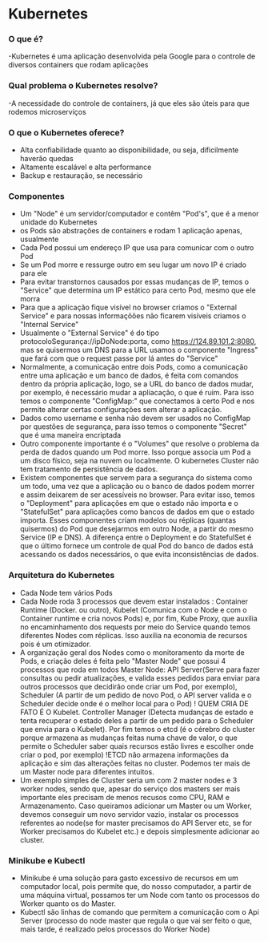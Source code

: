 # Kubernetes

### O que é?

-Kubernetes é uma aplicação desenvolvida pela Google para o controle de diversos containers que rodam aplicações

### Qual problema o Kubernetes resolve?

-A necessidade do controle de containers, já que eles são úteis para que rodemos microserviços 

### O que o Kubernetes oferece? 

- Alta confiabilidade quanto ao disponibilidade, ou seja, dificilmente haverão quedas
- Altamente escalável e alta performance
- Backup e restauração, se necessário

### Componentes

- Um "Node" é um servidor/computador e contêm "Pod's", que é a menor unidade do Kubernetes
- os Pods são abstrações de containers e rodam 1 aplicação apenas, usualmente
- Cada Pod possui um endereço IP que usa para comunicar com o outro Pod
- Se um Pod morre e ressurge outro em seu lugar um novo IP é criado para ele
- Para evitar transtornos causados por essas mudanças de IP, temos o "Service" que determina um IP estático para certo Pod,
    mesmo que ele morra
- Para que a aplicação fique visível no browser criamos o "External Service" e para nossas informaçõões não ficarem visíveis
    criamos o "Internal Service"
- Usualmente o "External Service" é do tipo protocoloSegurança://ipDoNode:porta, como https://124.89.101.2:8080, mas se quisermos
    um DNS para a URL usamos o componente "Ingress" que fará com que o request passe por lá antes do "Service"
- Normalmente, a comunicação entre dois Pods, como a comunicação entre uma aplicação e um banco de dados, é feita com comandos
    dentro da própria aplicação, logo, se a URL do banco de dados mudar, por exemplo, é necessário mudar a apliacação, o que é ruim. Para isso
    temos o componente "ConfigMap:" que conectamos à certo Pod e nos permite alterar certas configurações sem alterar a aplicação.
- Dados como username e senha não devem ser usados no ConfigMap por questões de segurança, para isso temos o componente "Secret"
    que é uma maneira encriptada
- Outro componente importante é o "Volumes" que resolve o problema da perda de dados quando um Pod morre. Isso porque associa um Pod 
    a um disco físico, seja na nuvem ou localmente. O kubernetes Cluster não tem tratamento de persistência de dados.
- Existem componentes que servem para a segurança do sistema como um todo, uma vez que a aplicação ou o banco de dados podem morrer
    e assim deixarem de ser acessíveis no browser. Para evitar isso, temos o "Deployment" para aplicações em que o estado não importa
    e o "StatefulSet" para aplicações como bancos de dados em que o estado importa. Esses componentes criam modelos ou réplicas
    (quantas quisermos) do Pod que desejarmos em outro Node, a partir do mesmo Service (IP e DNS). A diferença entre o Deployment
    e do StatefulSet é que o último fornece um controle de qual Pod do banco de dados está acessando os dados necessários, o que
    evita inconsistências de dados.

### Arquitetura do Kubernetes

- Cada Node tem vários Pods
- Cada Node roda 3 processos que devem estar instalados : Container Runtime (Docker. ou outro), Kubelet (Comunica com o Node e com
    o Container runtime e cria novos Pods) e, por fim, Kube Proxy, que auxilia no encaminhamento dos requests por meio do Service
    quando temos diferentes Nodes com réplicas. Isso auxilia na economia de recursos pois é um otimizador.
- A organização geral dos Nodes como o monitoramento da morte de Pods, e criação deles é feita pelo "Master Node" que possui 4 processos
    que roda em todos Master Node: API Server(Serve para fazer consultas ou pedir atualizações, e valida esses pedidos para enviar
    para outros processos que decidirão onde criar um Pod, por exemplo),  Scheduler (A partir de um pedido de novo Pod, o API server
    valida e o Scheduler decide onde é o melhor local para o Pod) ! QUEM CRIA DE FATO É O Kubelet. Controller Manager (Detecta mudanças
    de estado e tenta recuperar o estado deles a partir de um pedido para o Scheduler que envia para o Kubelet). Por fim temos o etcd 
    (é o cérebro do cluster porque armazena as mudanças feitas numa chave de valor, o que permite o Scheduler saber quais recursos
    estão livres e escolher onde criar o pod, por exemplo) !ETCD não armazena informações da aplicação e sim das alterações feitas 
    no cluster. Podemos ter mais de um Master node para diferentes intuitos.
- Um exemplo simples de Cluster seria um com 2 master nodes e 3 worker nodes, sendo que, apesar do serviço dos masters ser mais importante
    eles precisam de menos recusos como CPU, RAM e Armazenamento. Caso queiramos adicionar um Master ou um Worker, devemos conseguir
    um novo servidor vazio, instalar os processos referentes ao node(se for master precisamos do API Server etc, se for Worker precisamos
    do Kubelet etc.) e depois simplesmente adicionar ao cluster.

### Minikube e Kubectl

- Minikube é uma solução para gasto excessivo de recursos em um computador local, pois permite que, do nosso computador, a partir de uma 
máquina virtual, possamos ter um Node com tanto os processos do Worker quanto os do Master. 
- Kubectl são linhas de comando que permitem a comunicação com o Api Server (processo do node master que regula o que vai ser feito
    o que, mais tarde, é realizado pelos processos do Worker Node)

